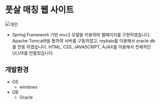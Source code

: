 # 풋살 매칭 웹 사이트
![개인](https://user-images.githubusercontent.com/59239079/79232595-ad913d80-7ea2-11ea-88d9-3ae6b7f74bed.png)
- Spring Framework 기반 mvc2 모델을 이용하여 웹페이지를 구현하였습니다. Apache Tomcat9을 통하여 서버를 구동하였고, mybats를 이용해서 oracle db를 연동 하였습니다. HTML, CSS, JAVASCRIPT, AJAX를 이용해서 전체적인 UI,UX를 만들었습니다. 
## 개발환경
- OS
    - windows
- DB 
    - Oracle
